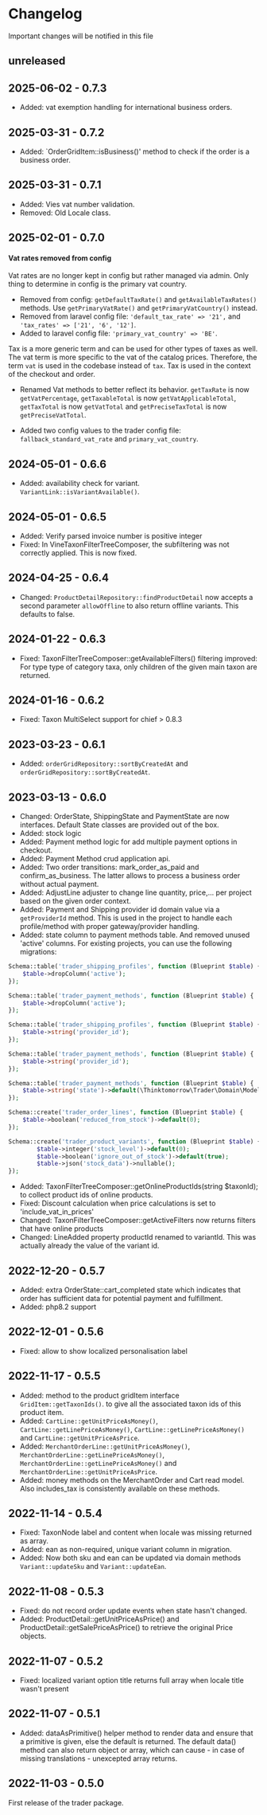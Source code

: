 # Changelog

Important changes will be notified in this file

## unreleased

## 2025-06-02 - 0.7.3

- Added: vat exemption handling for international business orders.

## 2025-03-31 - 0.7.2

- Added: `OrderGridItem::isBusiness()' method to check if the order is a business order.

## 2025-03-31 - 0.7.1

- Added: Vies vat number validation.
- Removed: Old Locale class.

## 2025-02-01 - 0.7.0

#### Vat rates removed from config

Vat rates are no longer kept in config but rather managed via admin. Only thing to determine in config is the primary
vat country.

- Removed from config: `getDefaultTaxRate()` and `getAvailableTaxRates()` methods. Use `getPrimaryVatRate()` and
  `getPrimaryVatCountry()` instead.
- Removed from laravel config file: `'default_tax_rate' => '21',` and `'tax_rates' => ['21', '6', '12']`.
- Added to laravel config file: `'primary_vat_country' => 'BE'`.

Tax is a more generic term and can be used for other types of taxes as well. The vat term is more specific to the vat of
the catalog prices. Therefore, the term `vat` is used in the codebase instead of `tax`. Tax is used in the context of
the checkout and order.

- Renamed Vat methods to better reflect its behavior. `getTaxRate` is now `getVatPercentage`, `getTaxableTotal` is now
  `getVatApplicableTotal`, `getTaxTotal` is now `getVatTotal` and `getPreciseTaxTotal` is now `getPreciseVatTotal`.

- Added two config values to the trader config file: `fallback_standard_vat_rate` and `primary_vat_country`.

## 2024-05-01 - 0.6.6

- Added: availability check for variant. `VariantLink::isVariantAvailable()`.

## 2024-05-01 - 0.6.5

- Added: Verify parsed invoice number is positive integer
- Fixed: In VineTaxonFilterTreeComposer, the subfiltering was not correctly applied. This is now fixed.

## 2024-04-25 - 0.6.4

- Changed: `ProductDetailRepository::findProductDetail` now accepts a second parameter `allowOffline` to also return
  offline variants. This defaults to false.

## 2024-01-22 - 0.6.3

- Fixed: TaxonFilterTreeComposer::getAvailableFilters() filtering improved: For type type of category taxa, only
  children of the given main taxon are returned.

## 2024-01-16 - 0.6.2

- Fixed: Taxon MultiSelect support for chief > 0.8.3

## 2023-03-23 - 0.6.1

- Added: `orderGridRepository::sortByCreatedAt` and `orderGridRepository::sortByCreatedAt`.

## 2023-03-13 - 0.6.0

- Changed: OrderState, ShippingState and PaymentState are now interfaces. Default State classes are provided out of the
  box.
- Added: stock logic
- Added: Payment method logic for add multiple payment options in checkout.
- Added: Payment Method crud application api.
- Added: Two order transitions: mark_order_as_paid and confirm_as_business. The latter allows to process a business
  order without actual payment.
- Added: AdjustLine adjuster to change line quantity, price,... per project based on the given order context.
- Added: Payment and Shipping provider id domain value via a `getProviderId` method. This is used in the project to
  handle each profile/method with proper gateway/provider handling.
- Added: state column to payment methods table. And removed unused 'active' columns. For existing projects, you can use
  the following migrations:

```php 
Schema::table('trader_shipping_profiles', function (Blueprint $table) {
    $table->dropColumn('active');
});

Schema::table('trader_payment_methods', function (Blueprint $table) {
    $table->dropColumn('active');
});

Schema::table('trader_shipping_profiles', function (Blueprint $table) {
    $table->string('provider_id');
});

Schema::table('trader_payment_methods', function (Blueprint $table) {
    $table->string('provider_id');
});

Schema::table('trader_payment_methods', function (Blueprint $table) {
    $table->string('state')->default(\Thinktomorrow\Trader\Domain\Model\PaymentMethod\PaymentMethodState::online->value);
});

Schema::create('trader_order_lines', function (Blueprint $table) {
    $table->boolean('reduced_from_stock')->default(0);
});

Schema::create('trader_product_variants', function (Blueprint $table) {
        $table->integer('stock_level')->default(0);
        $table->boolean('ignore_out_of_stock')->default(true);
        $table->json('stock_data')->nullable();
});

```

- Added: TaxonFilterTreeComposer::getOnlineProductIds(string $taxonId); to collect product ids of online products.
- Fixed: Discount calculation when price calculations is set to 'include_vat_in_prices'
- Changed: TaxonFilterTreeComposer::getActiveFilters now returns filters that have online products
- Changed: LineAdded property productId renamed to variantId. This was actually already the value of the variant id.

## 2022-12-20 - 0.5.7

- Added: extra OrderState::cart_completed state which indicates that order has sufficient data for potential payment and
  fulfillment.
- Added: php8.2 support

## 2022-12-01 - 0.5.6

- Fixed: allow to show localized personalisation label

## 2022-11-17 - 0.5.5

- Added: method to the product gridItem interface `GridItem::getTaxonIds()`. to give all the associated taxon ids of
  this product item.
- Added: `CartLine::getUnitPriceAsMoney()`, `CartLine::getLinePriceAsMoney()`, `CartLine::getLinePriceAsMoney()` and
  `CartLine::getUnitPriceAsPrice`.
- Added: `MerchantOrderLine::getUnitPriceAsMoney()`, `MerchantOrderLine::getLinePriceAsMoney()`,
  `MerchantOrderLine::getLinePriceAsMoney()` and `MerchantOrderLine::getUnitPriceAsPrice`.
- Added: money methods on the MerchantOrder and Cart read model. Also includes_tax is consistently available on these
  methods.

## 2022-11-14 - 0.5.4

- Fixed: TaxonNode label and content when locale was missing returned as array.
- Added: ean as non-required, unique variant column in migration.
- Added: Now both sku and ean can be updated via domain methods `Variant::updateSku` and `Variant::updateEan`.

## 2022-11-08 - 0.5.3

- Fixed: do not record order update events when state hasn't changed.
- Added: ProductDetail::getUnitPriceAsPrice() and ProductDetail::getSalePriceAsPrice() to retrieve the original Price
  objects.

## 2022-11-07 - 0.5.2

- Fixed: localized variant option title returns full array when locale title wasn't present

## 2022-11-07 - 0.5.1

- Added: dataAsPrimitive() helper method to render data and ensure that a primitive is given, else the default is
  returned. The default data() method can also return object or array, which can cause - in case of missing
  translations - unexcepted array returns.

## 2022-11-03 - 0.5.0

First release of the trader package.

